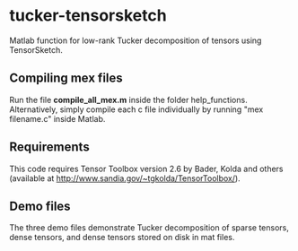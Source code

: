 # tucker-tensorsketch
Matlab function for low-rank Tucker decomposition of tensors using TensorSketch.

## Compiling mex files
Run the file **compile_all_mex.m** inside the folder help_functions. Alternatively, simply compile each c file individually by running "mex filename.c" inside Matlab.

## Requirements
This code requires Tensor Toolbox version 2.6 by Bader, Kolda and others (available at http://www.sandia.gov/~tgkolda/TensorToolbox/).

## Demo files
The three demo files demonstrate Tucker decomposition of sparse tensors, dense tensors, and dense tensors stored on disk in mat files.
